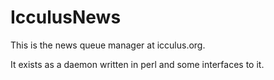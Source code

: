 # IcculusNews

This is the news queue manager at icculus.org.

It exists as a daemon written in perl and some interfaces to it.

